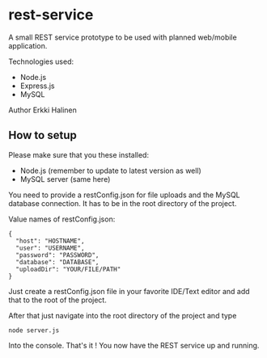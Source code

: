 # rest-service

A small REST service prototype to be used with planned web/mobile
application.

Technologies used:

- Node.js
- Express.js
- MySQL

Author Erkki Halinen

## How to setup

Please make sure that you these installed:
- Node.js (remember to update to latest version as well)
- MySQL server (same here)


You need to provide a restConfig.json for file uploads and the MySQL database connection.
It has to be in the root directory of the project.

Value names of restConfig.json:
```
{
  "host": "HOSTNAME",
  "user": "USERNAME",
  "password": "PASSWORD",
  "database": "DATABASE",
  "uploadDir": "YOUR/FILE/PATH"
}
```
Just create a restConfig.json file in your favorite IDE/Text editor and add that to the root of the project.

After that just navigate into the root directory of the project and type
```
node server.js
```
Into the console. That's it ! You now have the REST service up and running.
